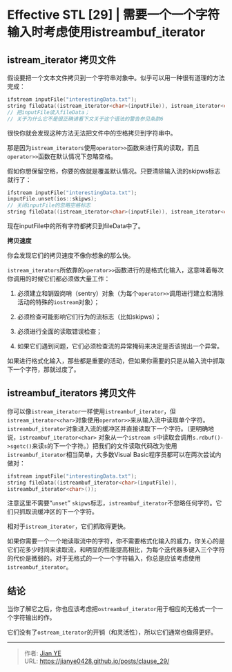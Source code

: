# Effective STL [29] | 需要一个一个字符输入时考虑使用istreambuf_iterator


## istream_iterator 拷贝文件

假设要把一个文本文件拷贝到一个字符串对象中。似乎可以用一种很有道理的方法完成：
```C++
ifstream inputFile("interestingData.txt");
string fileData((istream_iterator<char>(inputFile)), istream_iterator<char>());
// 把inputFile读入fileData；
// 关于为什么它不是很正确请看下文关于这个语法的警告参见条款6
```

很快你就会发现这种方法无法把文件中的空格拷贝到字符串中。

那是因为`istream_iterators`使用`operator>>`函数来进行真的读取，而且`operator>>`函数在默认情况下忽略空格。

假如你想保留空格，你要的做就是覆盖默认情况。只要清除输入流的skipws标志就行了：

```C++
ifstream inputFile("interestingData.txt");
inputFile.unset(ios::skipws);
// 关闭inputFile的忽略空格标志
string fileData((istream_iterator<char>(inputFile)), istream_iterator<char>());
```

现在inputFile中的所有字符都拷贝到fileData中了。

**拷贝速度**

你会发现它们的拷贝速度不像你想象的那么快。

`istream_iterators`所依靠的`operator>>`函数进行的是格式化输入，这意味着每次你调用的时候它们都必须做大量工作：

1. 必须建立和销毁岗哨（sentry）对象（为每个`operator>>`调用进行建立和清除活动的特殊的`iostream`对象）；

2. 必须检查可能影响它们行为的流标志（比如skipws）；

3. 必须进行全面的读取错误检查；

4. 如果它们遇到问题，它们必须检查流的异常掩码来决定是否该抛出一个异常。

如果进行格式化输入，那些都是重要的活动，但如果你需要的只是从输入流中抓取下一个字符，那就过度了。

## istreambuf_iterators 拷贝文件

你可以像`istream_iterator`一样使用`istreambuf_iterator`，但`istream_iterator<char>`对象使用`operator>>`来从输入流中读取单个字符。 `istreambuf_iterator`对象进入流的缓冲区并直接读取下一个字符。（更明确地说，`istreambuf_iterator<char>` 对象从一个`istream s`中读取会调用`s.rdbuf()->sgetc()`来读`s`的下一个字符。）把我们的文件读取代码改为使用`istreambuf_iterator`相当简单，大多数Visual Basic程序员都可以在两次尝试内做对：

```C++
ifstream inputFile("interestingData.txt");
string fileData((istreambuf_iterator<char>(inputFile)),
istreambuf_iterator<char>());
```

注意这里不需要“`unset`” `skipws`标志，`istreambuf_iterator`不忽略任何字符。它们只抓取流缓冲区的下一个字符。

相对于`istream_iterator`，它们抓取得更快。

如果你需要一个一个地读取流中的字符，你不需要格式化输入的威力，你关心的是它们花多少时间来读取流，和明显的性能提高相比，为每个迭代器多键入三个字符的代价是微弱的。对于无格式的一个一个字符输入，你总是应该考虑使用`istreambuf_iterator`。

## 结论

当你了解它之后，你也应该考虑把`ostreambuf_iterator`用于相应的无格式一个一个字符输出的作。

它们没有了`ostream_iterator`的开销（和灵活性），所以它们通常也做得更好。



---

> 作者: [Jian YE](https://github.com/jianye0428)  
> URL: https://jianye0428.github.io/posts/clause_29/  

